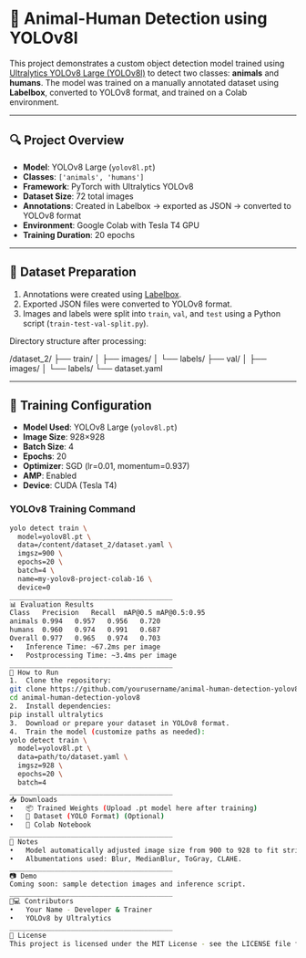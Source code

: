 
# 🐾 Animal-Human Detection using YOLOv8l

This project demonstrates a custom object detection model trained using [Ultralytics YOLOv8 Large (YOLOv8l)](https://docs.ultralytics.com/models/yolov8/) to detect two classes: **animals** and **humans**. The model was trained on a manually annotated dataset using **Labelbox**, converted to YOLOv8 format, and trained on a Colab environment.

---

## 🔍 Project Overview

- **Model**: YOLOv8 Large (`yolov8l.pt`)
- **Classes**: `['animals', 'humans']`
- **Framework**: PyTorch with Ultralytics YOLOv8
- **Dataset Size**: 72 total images
- **Annotations**: Created in Labelbox → exported as JSON → converted to YOLOv8 format
- **Environment**: Google Colab with Tesla T4 GPU
- **Training Duration**: 20 epochs

---

## 📁 Dataset Preparation

1. Annotations were created using [Labelbox](https://labelbox.com).
2. Exported JSON files were converted to YOLOv8 format.
3. Images and labels were split into `train`, `val`, and `test` using a Python script (`train-test-val-split.py`).

Directory structure after processing:

/dataset_2/
├── train/
│ ├── images/
│ └── labels/
├── val/
│ ├── images/
│ └── labels/
└── dataset.yaml

---

## 🧠 Training Configuration

- **Model Used**: YOLOv8 Large (`yolov8l.pt`)
- **Image Size**: 928×928
- **Batch Size**: 4
- **Epochs**: 20
- **Optimizer**: SGD (lr=0.01, momentum=0.937)
- **AMP**: Enabled
- **Device**: CUDA (Tesla T4)

### YOLOv8 Training Command
```bash
yolo detect train \
  model=yolov8l.pt \
  data=/content/dataset_2/dataset.yaml \
  imgsz=900 \
  epochs=20 \
  batch=4 \
  name=my-yolov8-project-colab-16 \
  device=0
________________________________________
📊 Evaluation Results
Class	Precision	Recall	mAP@0.5	mAP@0.5:0.95
animals	0.994	0.957	0.956	0.720
humans	0.960	0.974	0.991	0.687
Overall	0.977	0.965	0.974	0.703
•	Inference Time: ~67.2ms per image
•	Postprocessing Time: ~3.4ms per image
________________________________________
🚀 How to Run
1.	Clone the repository:
git clone https://github.com/yourusername/animal-human-detection-yolov8.git
cd animal-human-detection-yolov8
2.	Install dependencies:
pip install ultralytics
3.	Download or prepare your dataset in YOLOv8 format.
4.	Train the model (customize paths as needed):
yolo detect train \
  model=yolov8l.pt \
  data=path/to/dataset.yaml \
  imgsz=928 \
  epochs=20 \
  batch=4
________________________________________
📥 Downloads
•	📦 Trained Weights (Upload .pt model here after training)
•	📁 Dataset (YOLO Format) (Optional)
•	📓 Colab Notebook
________________________________________
📌 Notes
•	Model automatically adjusted image size from 900 to 928 to fit stride 32 requirement.
•	Albumentations used: Blur, MedianBlur, ToGray, CLAHE.
________________________________________
📷 Demo
Coming soon: sample detection images and inference script.
________________________________________
🧑💻 Contributors
•	Your Name - Developer & Trainer
•	YOLOv8 by Ultralytics
________________________________________
📄 License
This project is licensed under the MIT License - see the LICENSE file for details.

